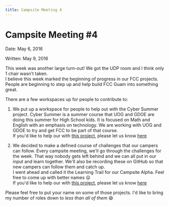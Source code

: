 ```yaml
---
title: Campsite Meeting 4
---
```


# Campsite Meeting #4  
Date: May 6, 2016

Written: May 9, 2016


This week was another large turn-out! We got the UDP room and I think only 1 chair wasn't taken.  
I believe this week marked the beginning of progress in our FCC projects. People are beginning to step up and help build FCC Guam into something great.

There are a few workspaces up for people to contribute to:

1. We put up a workspace for people to help out with the Cyber Summer project. Cyber Summer is a summer course that UOG and GDOE are doing this summer for High School kids. It is focused on Math and English with an emphasis on technology. We are working with UOG and GDOE to try and get FCC to be part of that course.  
If you'd like to help our with [this project](https://github.com/Chovin/FreeCodeCampGuamHelp/tree/master/CyberSummer), please let us know [here](https://github.com/Chovin/FreeCodeCampGuamHelp/blob/master/CyberSummer/Project%20Team.md)

2. We decided to make a defined course of challenges that our campers can follow. Every campsite meeting, we'll go through the challenges for the week. That way nobody gets left behind and we can all put in our input and learn together. We'll also be recording these on GitHub so that new campers can follow them and catch up.  
I went ahead and called it the Learning Trail for our Campsite Alpha. Feel free to come up with better names :stuck_out_tongue:   
If you'd like to help our with [this project](https://github.com/Chovin/FreeCodeCampGuamHelp/tree/master/CampsiteAlpha), please let us know [here](https://github.com/Chovin/FreeCodeCampGuamHelp/blob/master/CampsiteAlpha/Project%20Team.md)  

Please feel free to put your name on some of those projects. I'd like to bring my number of roles down to *less than all of them* :smile: